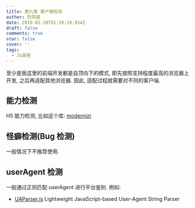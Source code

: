 ```yaml
---
title: 第九章 客户端检测
author: 烈风裘
date: 2018-02-28T01:59:29.934Z
draft: false
comments: true
star: false
cover: ''
tags: 
  - JS高程
---
```


至少是我这里的前端开发都是自顶向下的模式, 即先按照支持程度最高的浏览器上开发, 之后再适配其他浏览器. 因此, 适配过程就需要对不同的客户端.

## 能力检测

H5 能力检测, 比如这个库: [modernizr](https://modernizr.com/)

## 怪癖检测(Bug 检测)

一般情况下不推荐使用.

## userAgent 检测

一般通过正则匹配 userAgent 进行平台鉴别. 例如:

- [UAParser.js](https://faisalman.github.io/ua-parser-js/) Lightweight JavaScript-based User-Agent String Parser
